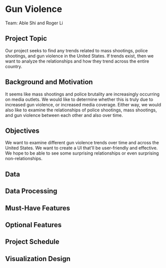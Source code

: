 # Gun Violence
Team: Able Shi and Roger Li
## Project Topic
Our project seeks to find any trends related to mass shootings, police shootings, and gun violence in the United States. If trends exist, then we want to analyze the relationships and how they trend across the entire country.

## Background and Motivation
It seems like mass shootings and police brutality are increasingly occurring on media outlets. We would like to determine whether this is truly due to increased gun violence, or increased media coverage. Either way, we would also like to examine the relationships of police shootings, mass shootings, and gun violence between each other and also over time.

## Objectives
We want to examine different gun violence trends over time and across the United States. We want to create a UI that'll be user-friendly and effective. We hope to be able to see some surprising relationships or even surprising non-relationships.

## Data
## Data Processing
## Must-Have Features
## Optional Features
## Project Schedule
## Visualization Design
